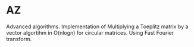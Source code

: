 # AZ
Advanced algorithms. Implementation of Multiplying a Toeplitz matrix by a vector algortihm in O(nlogn) for circular matrices. Using Fast Fourier transform.
